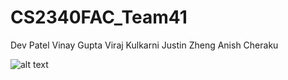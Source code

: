 # CS2340FAC_Team41
Dev Patel
Vinay Gupta
Viraj Kulkarni
Justin Zheng
Anish Cheraku

![alt text]([https://github.com/anishcheraku/CS2340FAC_Team41/blob/main/image.jpg?raw=true](https://github.com/anishcheraku/CS2340FAC_Team41/blob/main/SOLID_GRASP/Diagram.png?raw=true))
